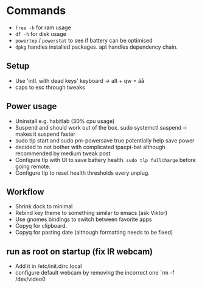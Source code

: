 # Commands
* `free -h` for ram usage
* `df -h` for disk usage
* `powertop` / `powerstat` to see if battery can be optimised
* `dpkg` handles installed packages. apt handles dependency chain.

## Setup
* Use 'intl. with dead keys' keyboard -> alt + qw = äå
* caps to esc through tweaks

## Power usage
* Uninstall e.g. habitlab (30% cpu usage)
* Suspend and should work out of the box. sudo systemctl suspend -i makes it suspend faster
* sudo tlp start and sudo pm-powersave true potentially help save power
* decided to not bother with complicated tpacpi-bat although recommended by medium tweak post
* Configure tlp with UI to save battery health. `sudo tlp fullcharge` before going remote. 
* Configure tlp to reset health thresholds every unplug.

## Workflow
* Shrink dock to minimal
* Rebind key theme to something similar to emacs (ask Viktor)
* Use gnomes bindings to switch between favorite apps
* Copyq for clipboard. 
* Copyq for pasting date (although formatting needs to be fixed)

## run as root on startup (fix IR webcam)
* Add it in /etc/init.d/rc.local
* configure default webcam by removing the incorrect one `rm -f /dev/video0
